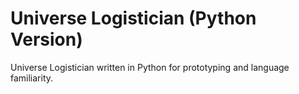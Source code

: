 # Universe Logistician (Python Version)

Universe Logistician written in Python for prototyping and language familiarity.